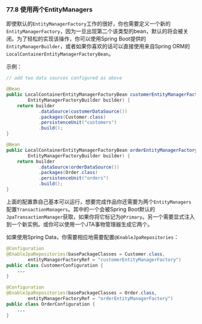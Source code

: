 ### 77.8 使用两个EntityManagers

即使默认的`EntityManagerFactory`工作的很好，你也需要定义一个新的`EntityManagerFactory`，因为一旦出现第二个该类型的bean，默认的将会被关闭。为了轻松的实现该操作，你可以使用Spring Boot提供的`EntityManagerBuilder`，或者如果你喜欢的话可以直接使用来自Spring ORM的`LocalContainerEntityManagerFactoryBean`。

示例：
```java
// add two data sources configured as above

@Bean
public LocalContainerEntityManagerFactoryBean customerEntityManagerFactory(
        EntityManagerFactoryBuilder builder) {
    return builder
            .dataSource(customerDataSource())
            .packages(Customer.class)
            .persistenceUnit("customers")
            .build();
}

@Bean
public LocalContainerEntityManagerFactoryBean orderEntityManagerFactory(
        EntityManagerFactoryBuilder builder) {
    return builder
            .dataSource(orderDataSource())
            .packages(Order.class)
            .persistenceUnit("orders")
            .build();
}
```
上面的配置靠自己基本可以运行，想要完成作品你还需要为两个`EntityManagers`配置`TransactionManagers`。其中的一个会被Spring Boot默认的`JpaTransactionManager`获取，如果你将它标记为`@Primary`。另一个需要显式注入到一个新实例。或你可以使用一个JTA事物管理器生成它两个。

如果使用Spring Data，你需要相应地需要配置`@EnableJpaRepositories`：
```java
@Configuration
@EnableJpaRepositories(basePackageClasses = Customer.class,
        entityManagerFactoryRef = "customerEntityManagerFactory")
public class CustomerConfiguration {
    ...
}

@Configuration
@EnableJpaRepositories(basePackageClasses = Order.class,
        entityManagerFactoryRef = "orderEntityManagerFactory")
public class OrderConfiguration {
    ...
}
```
